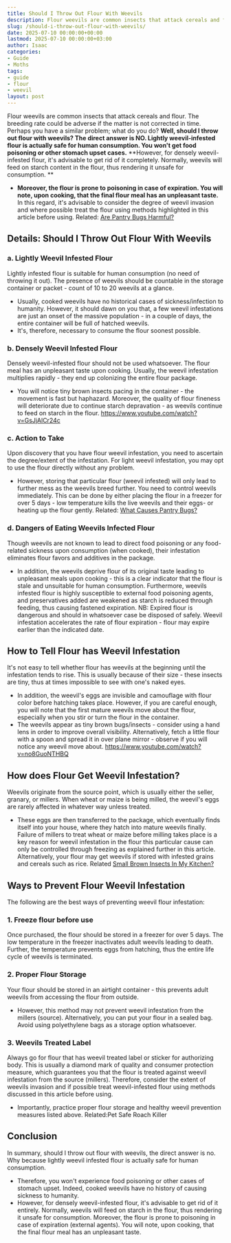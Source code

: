 ```yaml
---
title: Should I Throw Out Flour With Weevils
description: Flour weevils are common insects that attack cereals and flour. The breeding rate could be adverse if the matter is not corrected in time.
slug: /should-i-throw-out-flour-with-weevils/
date: 2025-07-10 00:00:00+00:00
lastmod: 2025-07-10 00:00:00+03:00
author: Isaac
categories:
- Guide
- Moths
tags:
- guide
- flour
- weevil
layout: post
---
```

Flour weevils are common insects that attack cereals and flour. The breeding rate could be adverse if the matter is not corrected in time. Perhaps you have a similar problem; what do you do?
**Well, should I throw out flour with weevils? The direct answer is NO. Lightly weevil-infested flour is actually safe for human consumption. You won't get food poisoning or other stomach upset cases.**
**However, for densely weevil-infested flour, it's advisable to get rid of it completely. Normally, weevils will feed on starch content in the flour, thus rendering it unsafe for consumption. **
- **Moreover, the flour is prone to poisoning in case of expiration. You will note, upon cooking, that the final flour meal has an unpleasant taste.**
In this regard, it's advisable to consider the degree of weevil invasion and where possible treat the flour using methods highlighted in this article before using.
Related:
[Are Pantry Bugs Harmful?](https://pestpolicy.com/are-pantry-bugs-harmful-if-eaten/)
## Details: Should I Throw Out Flour With Weevils
### a. Lightly Weevil Infested Flour
Lightly infested flour is suitable for human consumption (no need of throwing it out). The presence of weevils should be countable in the storage container or packet - count of 10 to 20 weevils at a glance.
- Usually, cooked weevils have no historical cases of sickness/infection to humanity.
However, it should dawn on you that, a few weevil infestations are just an onset of the massive population - in a couple of days, the entire container will be full of hatched weevils.
- It's, therefore, necessary to consume the flour soonest possible.
### b. Densely Weevil Infested Flour
Densely weevil-infested flour should not be used whatsoever. The flour meal has an unpleasant taste upon cooking. Usually, the weevil infestation multiplies rapidly - they end up colonizing the entire flour package.
- You will notice tiny brown insects pacing in the container - the movement is fast but haphazard.
Moreover, the quality of flour fineness will deteriorate due to continue starch depravation - as weevils continue to feed on starch in the flour.
https://www.youtube.com/watch?v=GsJjAlCr24c
### c. Action to Take
Upon discovery that you have flour weevil infestation, you need to ascertain the degree/extent of the infestation. For light weevil infestation, you may opt to use the flour directly without any problem.
- However, storing that particular flour (weevil infested) will only lead to further mess as the weevils breed further.
You need to control weevils immediately. This can be done by either placing the flour in a freezer for over 5 days - low temperature kills the live weevils and their eggs- or heating up the flour gently.
Related:
[What Causes Pantry Bugs?](https://pestpolicy.com/what-causes-pantry-bugs/)
### d. Dangers of Eating Weevils Infected Flour
Though weevils are not known to lead to direct food poisoning or any food-related sickness upon consumption (when cooked), their infestation eliminates flour favors and additives in the package.
- In addition, the weevils deprive flour of its original taste leading to unpleasant meals upon cooking - this is a clear indicator that the flour is stale and unsuitable for human consumption.
Furthermore, weevils infested flour is highly susceptible to external food poisoning agents, and preservatives added are weakened as starch is reduced through feeding, thus causing fastened expiration.
NB: Expired flour is dangerous and should in whatsoever case be disposed of safely. Weevil infestation accelerates the rate of flour expiration - flour may expire earlier than the indicated date.
## How to Tell Flour has Weevil Infestation
It's not easy to tell whether flour has weevils at the beginning until the infestation tends to rise. This is usually because of their size - these insects are tiny, thus at times impossible to see with one's naked eyes.
- In addition, the weevil's eggs are invisible and camouflage with flour color before hatching takes place.
However, if you are careful enough, you will note that the first mature weevils move about the flour, especially when you stir or turn the flour in the container.
- The weevils appear as tiny brown bugs/insects - consider using a hand lens in order to improve overall visibility.
Alternatively, fetch a little flour with a spoon and spread it in over plane mirror - observe if you will notice any weevil move about.
https://www.youtube.com/watch?v=no8GuoNTHBQ
## How does Flour Get Weevil Infestation?
Weevils originate from the source point, which is usually either the seller, granary, or millers. When wheat or maize is being milled, the weevil's eggs are rarely affected in whatever way unless treated.
- These eggs are then transferred to the package, which eventually finds itself into your house, where they hatch into mature weevils finally.
Failure of millers to treat wheat or maize before milling takes place is a key reason for weevil infestation in the flour  this particular cause can only be controlled through freezing as explained further in this article.
Alternatively, your flour may get weevils if stored with infested grains and cereals such as rice.
Related
[Small Brown Insects In My Kitchen?](https://pestpolicy.com/what-are-small-brown-insects-in-my-kitchen/)
## Ways to Prevent Flour Weevil Infestation
The following are the best ways of preventing weevil flour infestation:
### 1. Freeze flour before use
Once purchased, the flour should be stored in a freezer for over 5 days.
The low temperature in the freezer inactivates adult weevils leading to death. Further, the temperature prevents eggs from hatching, thus the entire life cycle of weevils is terminated.
### 2. Proper Flour Storage
Your flour should be stored in an airtight container - this prevents adult weevils from accessing the flour from outside.
- However, this method may not prevent weevil infestation from the millers (source).
Alternatively, you can put your flour in a sealed bag. Avoid using polyethylene bags as a storage option whatsoever.
### 3. Weevils Treated Label
Always go for flour that has weevil treated label or sticker for authorizing body.
This is usually a diamond mark of quality and consumer protection measure, which guarantees you that the flour is treated against weevil infestation from the source (millers).
Therefore, consider the extent of weevils invasion and if possible treat weevil-infested flour using methods discussed in this article before using.
- Importantly, practice proper flour storage and healthy weevil prevention measures listed above. Related:Pet Safe Roach Killer
## Conclusion
In summary, should I throw out flour with weevils, the direct answer is no. Why because lightly weevil infested flour is actually safe for human consumption.
- Therefore, you won't experience food poisoning or other cases of stomach upset. Indeed, cooked weevils have no history of causing sickness to humanity.
- However, for densely weevil-infested flour, it's advisable to get rid of it entirely. Normally, weevils will feed on starch in the flour, thus rendering it unsafe for consumption.
Moreover, the flour is prone to poisoning in case of expiration (external agents). You will note, upon cooking, that the final flour meal has an unpleasant taste.